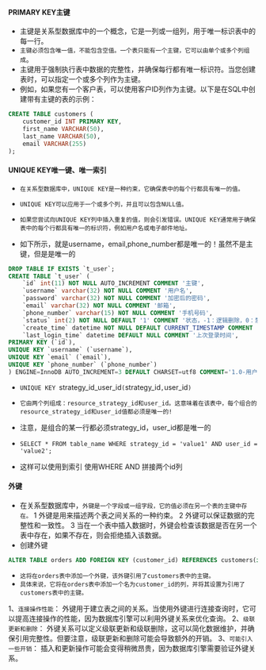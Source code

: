 #### PRIMARY KEY主键
* 主键是关系型数据库中的一个概念，它是一列或一组列，用于唯一标识表中的每一行。
* `主键必须包含唯一值，不能包含空值。一个表只能有一个主键，它可以由单个或多个列组成`。
* 主键用于强制执行表中数据的完整性，并确保每行都有唯一标识符。当您创建表时，可以指定一个或多个列作为主键。
* 例如，如果您有一个客户表，可以使用客户ID列作为主键。以下是在SQL中创建带有主键的表的示例：
```sql
CREATE TABLE customers (
    customer_id INT PRIMARY KEY,
    first_name VARCHAR(50),
    last_name VARCHAR(50),
    email VARCHAR(255)
);
```


#### UNIQUE KEY唯一键、唯一索引
* `在关系型数据库中，UNIQUE KEY是一种约束，它确保表中的每个行都具有唯一的值。`
* `UNIQUE KEY可以应用于一个或多个列，并且可以包含NULL值。`
* `如果您尝试向UNIQUE KEY列中插入重复的值，则会引发错误。UNIQUE KEY通常用于确保表中的每个行都具有唯一的标识符，例如用户名或电子邮件地址。`

* 如下所示，就是username，email,phone_number都是唯一的！虽然不是主键，但是是唯一的
```sql
DROP TABLE IF EXISTS `t_user`;
CREATE TABLE `t_user` (
    `id` int(11) NOT NULL AUTO_INCREMENT COMMENT '主键',
    `username` varchar(32) NOT NULL COMMENT '用户名',
    `password` varchar(32) NOT NULL COMMENT '加密后的密码',
    `email` varchar(32) NOT NULL COMMENT '邮箱',
    `phone_number` varchar(15) NOT NULL COMMENT '手机号码',
    `status` int(2) NOT NULL DEFAULT '1' COMMENT '状态，-1：逻辑删除，0：禁用，1：启用',
    `create_time` datetime NOT NULL DEFAULT CURRENT_TIMESTAMP COMMENT '创建时间',
    `last_login_time` datetime DEFAULT NULL COMMENT '上次登录时间',
PRIMARY KEY (`id`),
UNIQUE KEY `username` (`username`),
UNIQUE KEY `email` (`email`),
UNIQUE KEY `phone_number` (`phone_number`)
) ENGINE=InnoDB AUTO_INCREMENT=3 DEFAULT CHARSET=utf8 COMMENT='1.0-用户表';
```

* `UNIQUE KEY `strategy_id_user_id` ( `strategy_id`,`user_id`)`
* `它由两个列组成：resource_strategy_id和user_id。这意味着在该表中，每个组合的resource_strategy_id和user_id值都必须是唯一的!`
* 注意，是组合的某一行都必须strategy_id，user_id都是唯一的

* `SELECT * FROM table_name WHERE strategy_id = 'value1' AND user_id = 'value2';`
* 这样可以使用到索引 使用WHERE AND 拼接两个id列

#### 外键
* 在关系型数据库中，`外键是一个字段或一组字段，它的值必须在另一个表的主键中存在。`
1 外键是用来描述两个表之间关系的一种约束。
2 外键可以保证数据的完整性和一致性。
3 当在一个表中插入数据时，外键会检查该数据是否在另一个表中存在，如果不存在，则会拒绝插入该数据。
* 创建外键
```sql
ALTER TABLE orders ADD FOREIGN KEY (customer_id) REFERENCES customers(id);
```
* `这将在orders表中添加一个外键，该外键引用了customers表中的主键。`
* `具体来说，它将在orders表中添加一个名为customer_id的列，并将其设置为引用了customers表中的主键。`

1、`连接操作性能`： 外键用于建立表之间的关系。当使用外键进行连接查询时，它可以提高连接操作的性能，因为数据库引擎可以利用外键关系来优化查询。
2、`级联更新和删除`： 外键关系可以定义级联更新和级联删除，这可以简化数据维护，并确保引用完整性。但要注意，级联更新和删除可能会导致额外的开销。
3、`可能引入一些开销`： 插入和更新操作可能会变得稍微昂贵，因为数据库引擎需要验证外键关系。


